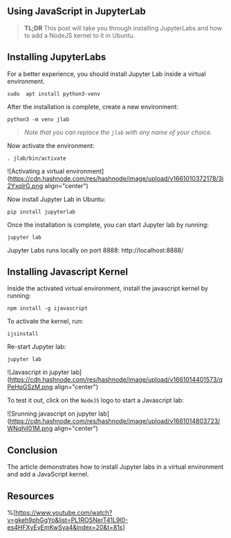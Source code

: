 ## Using JavaScript in JupyterLab

> **TL;DR**
> This post will take you through installing JupyterLabs and how to add a NodeJS kernel to it in Ubuntu.

## Installing JupyterLabs

For a better experience, you should install Jupyter Lab inside a virtual environment. 

```shell
sudo  apt install python3-venv
```

After the installation is complete, create a new environment:

```
python3 -m venv jlab
```

> *Note that you can replace the `jlab` with any name of your choice.*

Now activate the environment:

```
. jlab/bin/activate
```

![Activating a virtual environment](https://cdn.hashnode.com/res/hashnode/image/upload/v1661010372178/3i2YxqlrG.png align="center")

Now install Jupyter Lab in Ubuntu:

```
pip install jupyterlab
``` 

Once the installation is complete, you can start Jupyter lab by running:

```shell
jupyter lab
```

Jupyter Labs runs locally on port 8888: http://localhost:8888/

## Installing Javascript Kernel

Inside the activated virtual environment, install the javascript kernel by running:

```
npm install -g ijavascript
```

To activate the kernel, run:

```
ijsinstall
```

Re-start Jupyter lab:

```shell
jupyter lab
```

![Javascript in jupyter lab](https://cdn.hashnode.com/res/hashnode/image/upload/v1661014401573/qPeHpGSzM.png align="center")

To test it out, click on the `NodeJS` logo to start a Javascript lab:

![Srunning javascript on jupyter lab](https://cdn.hashnode.com/res/hashnode/image/upload/v1661014803723/WNqhjI01M.png align="center")

## Conclusion

The article demonstrates how to install Jupyter labs in a virtual environment and add a JavaScript kernel.

## Resources

%[https://www.youtube.com/watch?v=gkeh9phGgYo&list=PL1ROSNerT41L9l0-es4HFXyEyEmKwSya4&index=20&t=81s]
